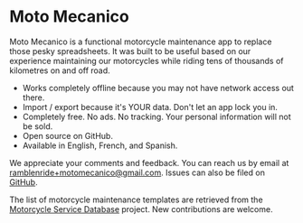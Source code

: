 # Moto Mecanico

Moto Mecanico is a functional motorcycle maintenance app to replace those pesky spreadsheets. It was built to be useful based on our experience maintaining our motorcycles while riding tens of thousands of kilometres on and off road.

* Works completely offline because you may not have network access out there.
* Import / export because it's YOUR data. Don't let an app lock you in.
* Completely free. No ads. No tracking. Your personal information will not be sold.
* Open source on GitHub.
* Available in English, French, and Spanish.

We appreciate your comments and feedback. You can reach us by email at <ramblenride+motomecanico@gmail.com>.
Issues can also be filed on [GitHub](https://github.com/ramblenride/moto-mecanico/issues).

The list of motorcycle maintenance templates are retrieved from the [Motorcycle Service Database](https://github.com/ramblenride/motorcycle-service-db) project. New contributions are welcome.
